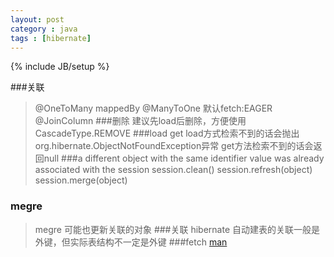 ```yaml
---
layout: post
category : java
tags : [hibernate]
---
```

{% include JB/setup %}

###关联
>\@OneToMany  mappedBy
>@ManyToOne 默认fetch:EAGER  @JoinColumn
###删除 
>建议先load后删除，方便使用CascadeType.REMOVE
###load get
>load方式检索不到的话会抛出org.hibernate.ObjectNotFoundException异常
>get方法检索不到的话会返回null
###a different object with the same identifier value was already associated with the session
	session.clean()
	session.refresh(object)
	session.merge(object)
### megre
>megre 可能也更新关联的对象
###关联
>hibernate 自动建表的关联一般是外键，但实际表结构不一定是外键
###fetch
>[man](http://www.mkyong.com/hibernate/hibernate-fetching-strategies-examples)
<!--more-->






